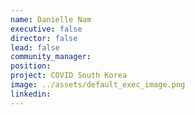 ```yaml
---
name: Danielle Nam
executive: false
director: false
lead: false
community_manager:   
position: 
project: COVID South Korea
image: ../assets/default_exec_image.png
linkedin: 
---
```

